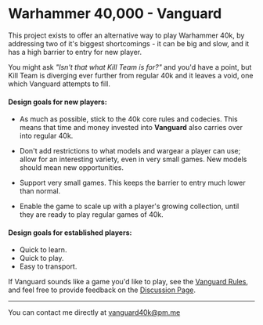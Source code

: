 # Warhammer 40,000 - Vanguard

This project exists to offer an alternative way to play Warhammer 40k, by addressing two of it's biggest shortcomings - it can be big and slow, and it has a high barrier to entry for new player.

You might ask *"Isn't that what Kill Team is for?"* and you'd have a point, but Kill Team is diverging ever further from regular 40k and it leaves a void, one which Vanguard attempts to fill.

#### Design goals for new players:

- As much as possible, stick to the 40k core rules and codecies. This means that time and money invested into **Vanguard** also carries over into regular 40k.

- Don't add restrictions to what models and wargear a player can use; allow for an interesting variety, even in very small games. New models should mean new opportunities.

- Support very small games. This keeps the barrier to entry much lower than normal.

- Enable the game to scale up with a player's growing collection, until they are ready to play regular games of 40k.

#### Design goals for established players:

- Quick to learn.
- Quick to play.
- Easy to transport.

If Vanguard sounds like a game you'd like to play, see the [Vanguard Rules](https://github.com/JoshuaCarter/Vanguard-40k/blob/main/VanguardRules.md), and feel free to provide feedback on the [Discussion Page](https://github.com/JoshuaCarter/Vanguard-40k/discussions).

---

You can contact me directly at vanguard40k@pm.me
